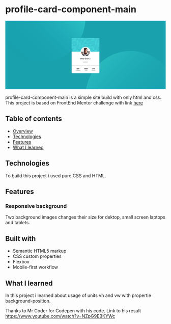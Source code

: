 # profile-card-component-main

![image](https://github.com/molszewski34/profile-card-component-main/blob/main/profile-card-component-main.png)

profile-card-component-main is a simple site build with only html and css. This project is based on FrontEnd Mentor challenge with link [here](https://www.frontendmentor.io/challenges/profile-card-component-cfArpWshJ)

## Table of contents

- [Overview](#overview)
- [Technologies](#technologies)
- [Features](#features)
- [What I learned](#what-i-learned)


## Technologies 
To build this project i used pure CSS and HTML.

## Features 

### Responsive background
Two background images changes their size for dektop, small screen laptops and tablets.

## Built with
- Semantic HTML5 markup
- CSS custom properties
- Flexbox
- Mobile-first workflow

## What I learned

In this project i learned about usage of units vh and vw with propertie background-position. 

Thanks to Mr Coder for Codepen with his code. Link to his result https://www.youtube.com/watch?v=NZpG9EBKYWc






